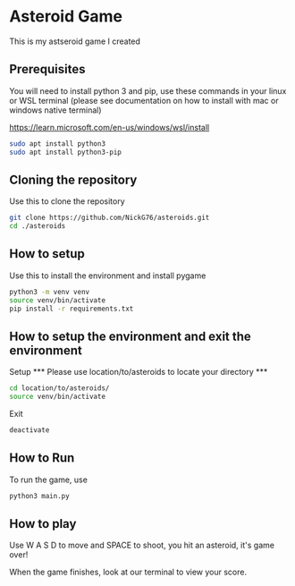 
# Asteroid Game

This is my astseroid game I created

## Prerequisites
You will need to install python 3 and pip, use these commands in your linux or WSL terminal (please see documentation on how to install with mac or windows native terminal) 

https://learn.microsoft.com/en-us/windows/wsl/install

```bash
sudo apt install python3
sudo apt install python3-pip
```
## Cloning the repository
Use this to clone the repository
```bash
git clone https://github.com/NickG76/asteroids.git
cd ./asteroids
```
## How to setup 
Use this to install the environment and install pygame
```bash
python3 -m venv venv
source venv/bin/activate
pip install -r requirements.txt
```
## How to setup the environment and exit the environment
Setup
*** Please use location/to/asteroids to locate your directory ***
```bash
cd location/to/asteroids/
source venv/bin/activate
```
Exit
```bash
deactivate 
```
## How to Run
To run the game, use
```bash
python3 main.py
```
## How to play
Use W A S D to move and SPACE to shoot, you hit an asteroid, it's game over!

When the game finishes, look at our terminal to view your score.
